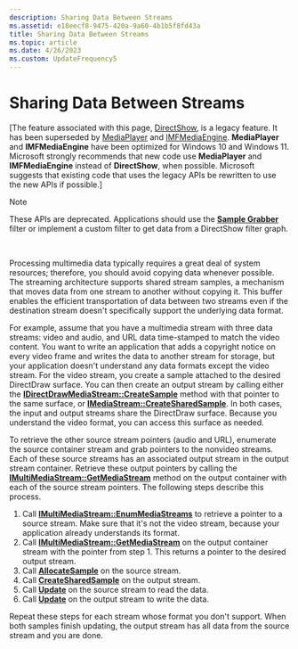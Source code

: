 ```yaml
---
description: Sharing Data Between Streams
ms.assetid: e18eecf8-9475-420a-9a60-4b1b5f8fd43a
title: Sharing Data Between Streams
ms.topic: article
ms.date: 4/26/2023
ms.custom: UpdateFrequency5
---
```


# Sharing Data Between Streams

\[The feature associated with this page, [DirectShow](/windows/win32/directshow/directshow), is a legacy feature. It has been superseded by [MediaPlayer](/uwp/api/Windows.Media.Playback.MediaPlayer) and [IMFMediaEngine](/windows/win32/api/mfmediaengine/nn-mfmediaengine-imfmediaengine). **MediaPlayer** and **IMFMediaEngine** have been optimized for Windows 10 and Windows 11. Microsoft strongly recommends that new code use **MediaPlayer** and **IMFMediaEngine** instead of **DirectShow**, when possible. Microsoft suggests that existing code that uses the legacy APIs be rewritten to use the new APIs if possible.\]

> [!Note]  
> These APIs are deprecated. Applications should use the [**Sample Grabber**](sample-grabber-filter.md) filter or implement a custom filter to get data from a DirectShow filter graph.

 

Processing multimedia data typically requires a great deal of system resources; therefore, you should avoid copying data whenever possible. The streaming architecture supports shared stream samples, a mechanism that moves data from one stream to another without copying it. This buffer enables the efficient transportation of data between two streams even if the destination stream doesn't specifically support the underlying data format.

For example, assume that you have a multimedia stream with three data streams: video and audio, and URL data time-stamped to match the video content. You want to write an application that adds a copyright notice on every video frame and writes the data to another stream for storage, but your application doesn't understand any data formats except the video stream. For the video stream, you create a sample attached to the desired DirectDraw surface. You can then create an output stream by calling either the [**IDirectDrawMediaStream::CreateSample**](/previous-versions/windows/desktop/api/ddstream/nf-ddstream-idirectdrawmediastream-createsample) method with that pointer to the same surface, or [**IMediaStream::CreateSharedSample**](/previous-versions/windows/desktop/api/mmstream/nf-mmstream-imediastream-createsharedsample). In both cases, the input and output streams share the DirectDraw surface. Because you understand the video format, you can access this surface as needed.

To retrieve the other source stream pointers (audio and URL), enumerate the source container stream and grab pointers to the nonvideo streams. Each of these source streams has an associated output stream in the output stream container. Retrieve these output pointers by calling the [**IMultiMediaStream::GetMediaStream**](/previous-versions/windows/desktop/api/mmstream/nf-mmstream-imultimediastream-getmediastream) method on the output container with each of the source stream pointers. The following steps describe this process.

1.  Call [**IMultiMediaStream::EnumMediaStreams**](/previous-versions/windows/desktop/api/mmstream/nf-mmstream-imultimediastream-enummediastreams) to retrieve a pointer to a source stream. Make sure that it's not the video stream, because your application already understands its format.
2.  Call [**IMultiMediaStream::GetMediaStream**](/previous-versions/windows/desktop/api/mmstream/nf-mmstream-imultimediastream-getmediastream) on the output container stream with the pointer from step 1. This returns a pointer to the desired output stream.
3.  Call [**AllocateSample**](/previous-versions/windows/desktop/api/mmstream/nf-mmstream-imediastream-allocatesample) on the source stream.
4.  Call [**CreateSharedSample**](/previous-versions/windows/desktop/api/mmstream/nf-mmstream-imediastream-createsharedsample) on the output stream.
5.  Call [**Update**](/previous-versions/windows/desktop/api/mmstream/nf-mmstream-istreamsample-update) on the source stream to read the data.
6.  Call [**Update**](/previous-versions/windows/desktop/api/mmstream/nf-mmstream-istreamsample-update) on the output stream to write the data.

Repeat these steps for each stream whose format you don't support. When both samples finish updating, the output stream has all data from the source stream and you are done.

 

 



